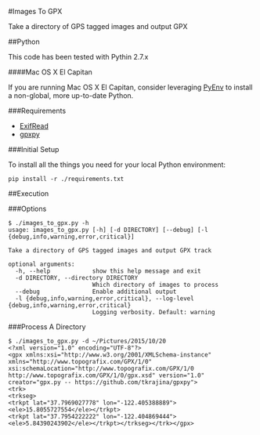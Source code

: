 #Images To GPX

Take a directory of GPS tagged images and output GPX

##Python

This code has been tested with Pythin 2.7.x

####Mac OS X El Capitan

If you are running Mac OS X El Capitan, consider leveraging [PyEnv](https://github.com/yyuu/pyenv) to install a non-global, more up-to-date Python.

###Requirements

* [ExifRead](https://pypi.python.org/pypi/ExifRead/)
* [gpxpy](https://github.com/tkrajina/gpxpy)

###Initial Setup

To install all the things you need for your local Python environment:

    pip install -r ./requirements.txt

##Execution

###Options

    $ ./images_to_gpx.py -h
    usage: images_to_gpx.py [-h] [-d DIRECTORY] [--debug] [-l {debug,info,warning,error,critical}]

    Take a directory of GPS tagged images and output GPX track

    optional arguments:
      -h, --help            show this help message and exit
      -d DIRECTORY, --directory DIRECTORY
                            Which directory of images to process
      --debug               Enable additional output
      -l {debug,info,warning,error,critical}, --log-level {debug,info,warning,error,critical}
                            Logging verbosity. Default: warning

###Process A Directory

    $ ./images_to_gpx.py -d ~/Pictures/2015/10/20
    <?xml version="1.0" encoding="UTF-8"?>
    <gpx xmlns:xsi="http://www.w3.org/2001/XMLSchema-instance" xmlns="http://www.topografix.com/GPX/1/0" xsi:schemaLocation="http://www.topografix.com/GPX/1/0 http://www.topografix.com/GPX/1/0/gpx.xsd" version="1.0" creator="gpx.py -- https://github.com/tkrajina/gpxpy">
    <trk>
    <trkseg>
    <trkpt lat="37.7969027778" lon="-122.405388889">
    <ele>15.8055727554</ele></trkpt>
    <trkpt lat="37.7954222222" lon="-122.404869444">
    <ele>5.84390243902</ele></trkpt></trkseg></trk></gpx>
